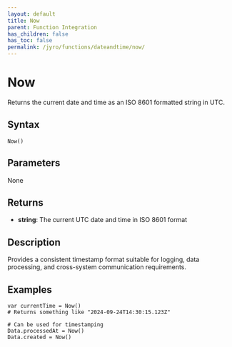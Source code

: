 ```yaml
---
layout: default
title: Now
parent: Function Integration
has_children: false
has_toc: false
permalink: /jyro/functions/dateandtime/now/
---
```


# Now

Returns the current date and time as an ISO 8601 formatted string in UTC.

## Syntax

```jyro
Now()
```

## Parameters

None

## Returns

- **string**: The current UTC date and time in ISO 8601 format

## Description

Provides a consistent timestamp format suitable for logging, data processing, and cross-system communication requirements.

## Examples

```jyro
var currentTime = Now()
# Returns something like "2024-09-24T14:30:15.123Z"
```

```jyro
# Can be used for timestamping
Data.processedAt = Now()
Data.created = Now()
```